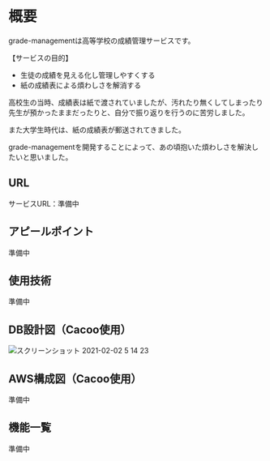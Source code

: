 # 概要
grade-managementは高等学校の成績管理サービスです。

【サービスの目的】

- 生徒の成績を見える化し管理しやすくする
- 紙の成績表による煩わしさを解消する

高校生の当時、成績表は紙で渡されていましたが、汚れたり無くしてしまったり先生が預かったままだったりと、自分で振り返りを行うのに苦労しました。

また大学生時代は、紙の成績表が郵送されてきました。

grade-managementを開発することによって、あの頃抱いた煩わしさを解決したいと思いました。

## URL
サービスURL：準備中

## アピールポイント
準備中

## 使用技術
準備中

## DB設計図（Cacoo使用）
![スクリーンショット 2021-02-02 5 14 23](https://user-images.githubusercontent.com/47108632/106512917-939a1780-6515-11eb-9b5f-cf1ddfe8276b.png)

## AWS構成図（Cacoo使用）
準備中

## 機能一覧
準備中
